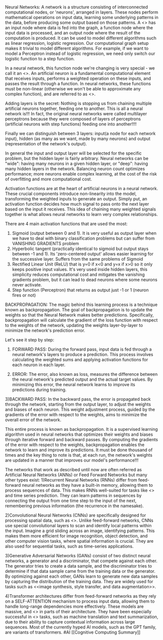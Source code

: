 Neural Networks: A network is a structure consisting of interconnected computational nodes, or 'neurons', arranged in layers. 
These nodes perform mathematical operations on input data, learning some underlying patterns in the data, before producing some output based on those patterns. A <<computational graph>> has an input node where data is fed into the graph, a function node where the input data is processed, and an output node where the result of the computation is produced. It can be used to model different algorithms such as linear regression, logistic regression. Our computational graph setup makes it trivial to model different algorithms. For example, if we want to model a Perceptron instead of logistic regression, we need only switch our logistic function to a step function.

In a neural network, this function node we're changing is very special - we call it an <<artificial neuron>>. An artificial neuron is a fundamental computational element that receives inputs, performs a weighted operation on these inputs, and passes the result through a function.
In neural networks, these functions must be non-linear (otherwise we won't be able to approximate any complex function), and are referred to as <<activation functions>>.

Adding layers is the secret: Nothing is stopping us from chaining multiple artificial neurons together, feeding one to another. This is all a neural network is!!! In fact, the original neural networks were called multilayer perceptrons because they were composed of layers of perceptrons (artificial neurons with step functions) feeding one into another!!!!

Finally we can distinguish between 3 layers: input(a node for each network input), hidden (as many as we want, made by many neurons) and output (representation of the network's output).

In general the input and output layer will be selected for the specific problem, but the hidden layer is fairly arbitrary.
Neural networks can be "wide": having many neurons in a given hidden layer, or "deep": having many hidden layers in the network. Balancing neuron count optimizes performance; more neurons enable complex learning, at the cost of the risk of overfitting and more computational cost.

Activation functions are at the heart of artificial neurons in a neural network. These crucial components introduce non-linearity  into the model, transforming the weighted inputs to generate an output. Simply put, an activation function decides how much signal to pass onto the next layer based on the input it receives. This idea of chaining many weighted signals together is what allows neural networks to learn very complex relationships.

There are 4 main activation functions that are used the most:
1) Sigmoid (output between 0 and 1). It is very useful as output layer when we have to deal with binary classification problems but can suffer from VANISHING GRADIENTS problem
2) Hyperbolic tangent (practically identical to sigmoid but output stays between -1 and 1). Its 'zero-centered output' allows easier learning for the successive layer. Suffers from the same problems of Sigmoid
3) Rectified Linear Unit (ReLU) that is y=0 if x<0 and y=x if x>0 so it only keeps positive input values. It's very used inside hidden layers, this simplicity reduces computational cost and mitigates the vanishing gradients problem, but it can lead to dead neurons where some neurons never activate.
4) Step function (Perceptron) that returns as output just -1 or 1 (neuron fires or not)



BACKPROPAGATION:
The magic behind this learning process is a technique known as backpropagation. The goal of backpropagation is to update the weights so that the Neural Network makes better predictions. Specifically, backpropagation will calculate the gradient of the loss function with respect to the weights of the network, updating the weights layer-by-layer to minimize the network's prediction error.

Let's see it step by step:
1) FORWARD PASS: During the forward pass, input data is fed through a neural network's layers to produce a prediction. This process involves calculating the weighted sums and applying activation functions for each neuron in each layer.

2) ERROR: The error, also known as loss, measures the difference between the neural network's predicted output and the actual target values. By minimizing this error, the neural network learns to improve its predictions during training.

3)BACKWARD PASS: In the backward pass, the error is propagated back through the network, starting from the output layer, to adjust the weights and biases of each neuron. This weight adjustment process, guided by the gradients of the error with respect to the weights, aims to minimize the overall error of the network.

This entire process is known as backpropagation. It is a supervised learning algorithm used in neural networks that optimizes their weights and biases through iterative forward and backward passes. By computing the gradients of the error with respect to the weights, backpropagation enables the network to learn and improve its predictions. It must be done thousand of times and the key thing to note is that, at each run, the network's weights are updated in a manner that improves our model's performance!!!

The networks that work as described until now are often referred as Artificial Neural Networks (ANNs) or Feed Forward Networks but many other types exist:
1)Recurrent Neural Networks (RNNs) differ from feed-forward neural networks as they have a built-in memory, allowing them to process sequences of data. This makes RNNs well-suited for tasks like <<natural language processing>> and time series prediction. They can learn patterns in sequences by connecting the output from one time step to the input of the next, remembering previous information (the recurrence in the namesake).

2)Convolutional Neural Networks (CNNs) are specifically designed for processing spatial data, such as <<images>>. Unlike feed-forward networks, CNNs use special convolutional layers to scan and identify local patterns within the input. Imagine a grid sliding across an image, identifying patterns. This makes them more efficient for image recognition, object detection, and other computer vision tasks, where spatial information is crucial. They are also used for sequential tasks, such as time-series applications.

3)Generative Adversarial Networks (GANs) consist of two distinct neural networks, a generator and a discriminator, that compete against each other. The generator tries to create a data sample, and the discriminator tries to determine if that data sample came from the training data or the generator. By optimizing against each other, GANs learn to generate new data samples by capturing the distribution of the training data. They are widely used for tasks such as <<image synthesis, style transfer, and data augmentation>>.

4)Transformer architectures differ from feed-forward networks as they rely on a SELF-ATTENTION mechanism to process input data, allowing them to handle long-range dependencies more effectively. These models are massive, and <<actually incorporate feed forward neural networks>> in parts of their architecture. They have been especially successful in <<natural language processing>> tasks, such as machine translation and text summarization, due to their ability to capture contextual information across large sequences. Most of the currently hyped AI models, such as the GPT family, are variants of transformers.
#AI 
[[Cognitive Computing Summary]]